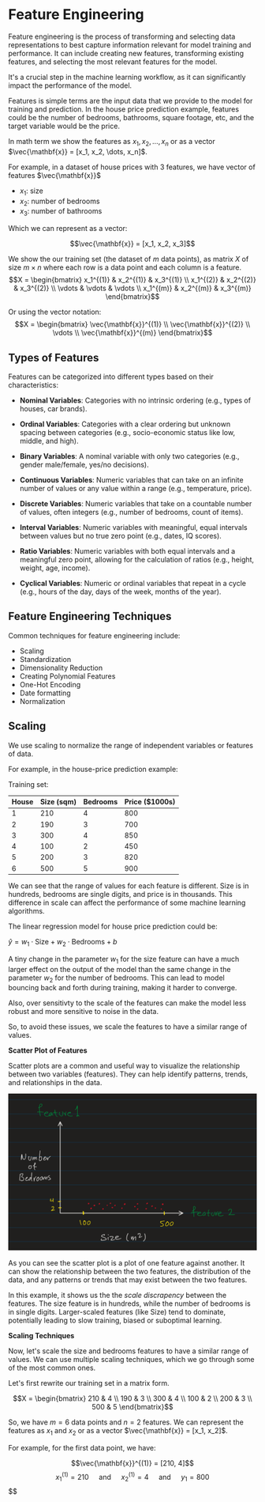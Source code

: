# Feature Engineering

Feature engineering is the process of transforming and selecting data representations to best capture information relevant for model training and performance. It can include creating new features, transforming existing features, and selecting the most relevant features for the model.

It's a crucial step in the machine learning workflow, as it can significantly impact the performance of the model.


Features is simple terms are the input data that we provide to the model for training and prediction. In the house price prediction example, features could be the number of bedrooms, bathrooms, square footage, etc, and the target variable would be the price.

In math term we show the features as $x_1, x_2, \dots, x_n$ or as a vector $\vec{\mathbf{x}} = [x_1, x_2, \dots, x_n]$.

For example, in a dataset of house prices with 3 features, we have vector of features $\vec{\mathbf{x}}$
- $x_1$: size
- $x_2$: number of bedrooms
- $x_3$: number of bathrooms

Which we can represent as a vector:

$$\vec{\mathbf{x}} = [x_1, x_2, x_3]$$


We show the our training set (the dataset of $m$ data points), as matrix $X$ of size $m \times n$ where each row is a data point and each column is a feature.
$$X = \begin{bmatrix} x_1^{(1)} & x_2^{(1)} & x_3^{(1)} \\ x_1^{(2)} & x_2^{(2)} & x_3^{(2)} \\ \vdots & \vdots & \vdots \\ x_1^{(m)} & x_2^{(m)} & x_3^{(m)} \end{bmatrix}$$

Or using the vector notation:
$$X = \begin{bmatrix} \vec{\mathbf{x}}^{(1)} \\ \vec{\mathbf{x}}^{(2)} \\ \vdots \\ \vec{\mathbf{x}}^{(m)} \end{bmatrix}$$


## Types of Features


Features can be categorized into different types based on their characteristics:

- **Nominal Variables**: Categories with no intrinsic ordering (e.g., types of houses, car brands).

- **Ordinal Variables**: Categories with a clear ordering but unknown spacing between categories (e.g., socio-economic status like low, middle, and high).

- **Binary Variables**: A nominal variable with only two categories (e.g., gender male/female, yes/no decisions).

- **Continuous Variables**: Numeric variables that can take on an infinite number of values or any value within a range (e.g., temperature, price).

- **Discrete Variables**: Numeric variables that take on a countable number of values, often integers (e.g., number of bedrooms, count of items).

- **Interval Variables**: Numeric variables with meaningful, equal intervals between values but no true zero point (e.g., dates, IQ scores).

- **Ratio Variables**: Numeric variables with both equal intervals and a meaningful zero point, allowing for the calculation of ratios (e.g., height, weight, age, income).

- **Cyclical Variables**: Numeric or ordinal variables that repeat in a cycle (e.g., hours of the day, days of the week, months of the year).


## Feature Engineering Techniques
Common techniques for feature engineering include:
- Scaling
- Standardization
- Dimensionality Reduction
- Creating Polynomial Features
- One-Hot Encoding
- Date formatting
- Normalization


## Scaling
We use scaling to normalize the range of independent variables or features of data.

For example, in the house-price prediction example:

Training set:

| House | Size (sqm) | Bedrooms | Price ($1000s) |
|-------|------------|----------|----------------|
| 1     | 210        | 4        | 800            |
| 2     | 190        | 3        | 700            |
| 3     | 300        | 4        | 850            |
| 4     | 100        | 2        | 450            |
| 5     | 200        | 3        | 820            |
| 6     | 500        | 5        | 900            |

We can see that the range of values for each feature is different. Size is in hundreds, bedrooms are single digits, and price is in thousands. This difference in scale can affect the performance of some machine learning algorithms.

The linear regression model for house price prediction could be:

$\hat{y} = w_1 \cdot \text{Size} + w_2 \cdot \text{Bedrooms} + b$


A tiny change in the parameter $w_1$ for the size feature can have a much larger effect on the output of the model than the same change in the parameter $w_2$ for the number of bedrooms. This can lead to model bouncing back and forth during training, making it harder to converge.

Also, over sensitivty to the scale of the features can make the model less robust and more sensitive to noise in the data.

So, to avoid these issues, we scale the features to have a similar range of values.

**Scatter Plot of Features**

Scatter plots are a common and useful way to visualize the relationship between two variables (features). They can help identify patterns, trends, and relationships in the data.

![](images/scatter_plot_house_price1.png)

As you can see the scatter plot is a plot of one feature against another. It can show the relationship between the two features, the distribution of the data, and any patterns or trends that may exist between the two features.

In this example, it shows us the the _scale discrapency_ between the features. The size feature is in hundreds, while the number of bedrooms is in single digits. Larger-scaled features (like Size) tend to dominate, potentially leading to slow training, biased or suboptimal learning.

**Scaling Techniques**

Now, let's scale the size and bedrooms features to have a similar range of values. We can use multiple scaling techniques, which we go through some of the most common ones.

Let's first rewrite our training set in a matrix form.

$$X = \begin{bmatrix} 210 & 4 \\ 190 & 3 \\ 300 & 4 \\ 100 & 2 \\ 200 & 3 \\ 500 & 5 \end{bmatrix}$$

So, we have $m=6$ data points and $n=2$ features. We can represent the features as $x_1$ and $x_2$ or as a vector $\vec{\mathbf{x}} = [x_1, x_2]$.

For example, for the first data point, we have:

$$\vec{\mathbf{x}}^{(1)} = [210, 4]$$
$$x_1^{(1)} = 210 \quad \text{ and } \quad x_2^{(1)} = 4  \quad \text{ and } \quad y_1 = 800$$
$$
